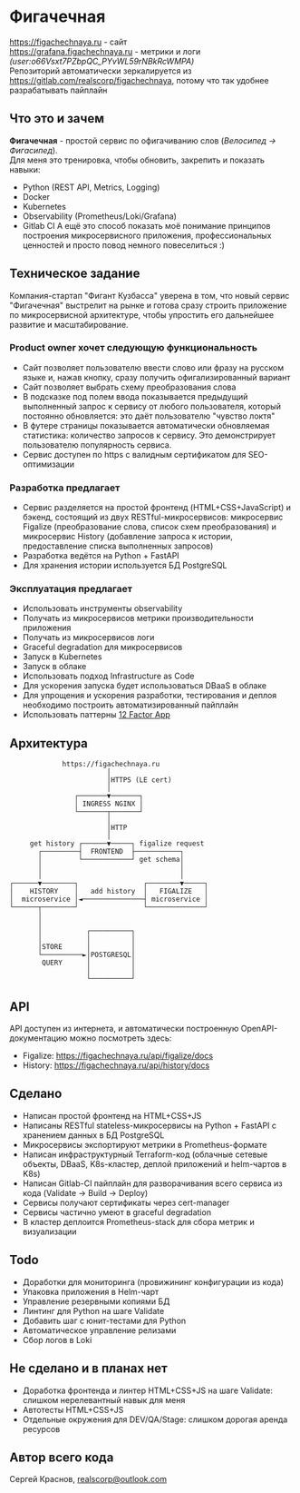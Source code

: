 # Фигачечная
https://figachechnaya.ru - сайт  
https://grafana.figachechnaya.ru - метрики и логи *(user:o66Vsxt7PZbpQC_PYvWL59rNBkRcWMPA)*  
Репозиторий автоматически зеркалируется из https://gitlab.com/realscorp/figachechnaya, потому что так удобнее разрабатывать пайплайн
## Что это и зачем
**Фигачечная** - простой сервис по офигачиванию слов (*Велосипед -> Фигасипед*).  
Для меня это тренировка, чтобы обновить, закрепить и показать навыки:
- Python (REST API, Metrics, Logging)
- Docker
- Kubernetes
- Observability (Prometheus/Loki/Grafana)
- Gitlab CI
А ещё это способ показать моё понимание принципов построения микросервисного приложения, профессиональных ценностей и просто повод немного повеселиться :)
## Техническое задание
Компания-стартап "Фигант Кузбасса" уверена в том, что новый сервис "Фигачечная" выстрелит на рынке и готова сразу строить приложение по микросервисной архитектуре, чтобы упростить его дальнейшее развитие и масштабирование.
### Product owner хочет следующую функциональность
- Сайт позволяет пользователю ввести слово или фразу на русском языке и, нажав кнопку, сразу получить офигализированный вариант
- Сайт позволяет выбрать схему преобразования слова
- В подсказке под полем ввода показывается предыдущий выполненный запрос к сервису от любого пользователя, который постоянно обновляется: это даёт пользователю "чувство локтя"
- В футере страницы показывается автоматически обновляемая статистика: количество запросов к сервису. Это демонстрирует пользователю популярность сервиса.
- Сервис доступен по https с валидным сертификатом для SEO-оптимизации
### Разработка предлагает
- Сервис разделяется на простой фронтенд (HTML+CSS+JavaScript) и бэкенд, состоящий из двух RESTful-микросервисов: микросервис Figalize (преобразование слова, список схем преобразования) и микросервис History (добавление запроса к истории, предоставление списка выполненных запросов)
- Разработка ведётся на Python + FastAPI
- Для хранения истории используется БД PostgreSQL
### Эксплуатация предлагает
- Использовать инструменты observability
- Получать из микросервисов метрики производительности приложения
- Получать из микросервисов логи
- Graceful degradation для микросервисов
- Запуск в Kubernetes
- Запуск в облаке
- Использовать подход Infrastructure as Code
- Для ускорения запуска будет использоваться DBaaS в облаке
- Для упрощения и ускорения разработки, тестирования и деплоя необходимо построить автоматизированный пайплайн
- Использовать паттерны [12 Factor App](https://12factor.net/)
## Архитектура
                 https://figachechnaya.ru
                            │
                            │HTTPS (LE cert)
                            │
                    ┌───────▼───────┐
                    │ INGRESS NGINX │
                    └───────┬───────┘
                            │
                            │HTTP
                            │
         get history ┌──────▼─────┐ figalize request
           ┌─────────┤  FRONTEND  ├───────────┐
           │         └────────────┘ get schema│
           │                                  │
           │                                  │
    ┌──────▼────────┐                ┌────────▼─────┐
    │    HISTORY    │   add history  │   FIGALIZE   │
    │  microservice │◄───────────────┤ microservice │
    └──────┬────────┘                └──────────────┘
           │
           │
           │           ┌──────────┐
           │           │          │
           │STORE      │          │
           └──────────►│POSTGRESQL│
            QUERY      │          │
                       │          │
                       └──────────┘
## API
API доступен из интернета, и автоматически построенную OpenAPI-документацию можно посмотреть здесь:
- Figalize: https://figachechnaya.ru/api/figalize/docs
- History: https://figachechnaya.ru/api/history/docs
## Сделано
- Написан простой фронтенд на HTML+CSS+JS
- Написаны RESTful stateless-микросервисы на Python + FastAPI с хранением данных в БД PostgreSQL
- Микросервисы экспортируют метрики в Prometheus-формате
- Написан инфраструктурный Terraform-код (облачные сетевые объекты, DBaaS, K8s-кластер, деплой приложений и helm-чартов в K8s)
- Написан Gitlab-CI пайплайн для разворачивания всего сервиса из кода (Validate -> Build -> Deploy)
- Сервисы получают сертификаты через cert-manager
- Сервисы частично умеют в graceful degradation
- В кластер деплоится Prometheus-stack для сбора метрик и визуализации
## Todo
- Доработки для мониторинга (провижининг конфигурации из кода)
- Упаковка приложения в Helm-чарт
- Управление резервными копиями БД
- Линтинг для Python на шаге Validate
- Добавить шаг с юнит-тестами для Python
- Автоматическое управление релизами
- Сбор логов в Loki
## Не сделано и в планах нет
- Доработка фронтенда и линтер HTML+CSS+JS на шаге Validate: слишком нерелевантный навык для меня
- Автотесты HTML+CSS+JS
- Отдельные окружения для DEV/QA/Stage: слишком дорогая аренда ресурсов
## Автор всего кода
Сергей Краснов, realscorp@outlook.com